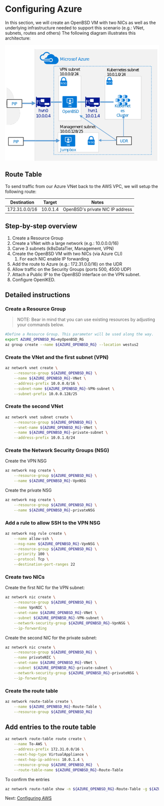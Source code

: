
# Configuring Azure


In this section, we will create an OpenBSD VM with two NICs as well as the underlying infrastructure needed to support this scenario (e.g.: VNet, subnets, routes and others) The following diagram illustrates this architecture:

![Azure topology](images/topology-azure.png)


## Route Table

To send traffic from our Azure VNet back to the AWS VPC, we will setup the following route:

|Destination | Target | Notes   
|---|---|---
|172.31.0.0/16 | 10.0.1.4 | OpenBSD's private NIC IP address

## Step-by-step overview

1. Create a Resource Group
1. Create a VNet with a large network (e.g.: 10.0.0.0/16)
1. Carve 3 subnets (k8sDataTier, Management, VPN)
1. Create the OpenBSD VM with two NICs (via Azure CLI)
    1. For each NIC enable IP forwarding
1. Add the route to Azure (e.g.: 172.31.0.0/16) on the UDR
1. Allow traffic on the Security Groups (ports 500, 4500 UDP)
1. Attach a Public IP to the OpenBSD interface on the VPN subnet.
1. Configure OpenIKED.

## Detailed instructions

### Create a Resource Group

> NOTE: Bear in mind that you can use existing resources by adjusting your commands below. 


```bash
#Define a Resource Group. This parameter will be used along the way.
export AZURE_OPENBSD_RG=myOpenBSD_RG
az group create --name ${AZURE_OPENBSD_RG} --location westus2
```

### Create the VNet and the first subnet (VPN)

```bash 
az network vnet create \
    --resource-group ${AZURE_OPENBSD_RG} \
    --name ${AZURE_OPENBSD_RG}-VNet \
    --address-prefix 10.0.0.0/16 \
    --subnet-name ${AZURE_OPENBSD_RG}-VPN-subnet \
    --subnet-prefix 10.0.0.128/25
```

### Create the second VNet
```bash 
az network vnet subnet create \
    --resource-group ${AZURE_OPENBSD_RG} \
    --vnet-name ${AZURE_OPENBSD_RG}-VNet \
    --name ${AZURE_OPENBSD_RG}-private-subnet \
    --address-prefix 10.0.1.0/24
```

### Create the Network Security Groups (NSG)

Create the VPN NSG 
```bash 
az network nsg create \
    --resource-group ${AZURE_OPENBSD_RG} \
    --name ${AZURE_OPENBSD_RG}-VpnNSG
```

Create the private NSG
```bash
az network nsg create \
    --resource-group ${AZURE_OPENBSD_RG} \
    --name ${AZURE_OPENBSD_RG}-privateNSG
```

### Add a rule to allow SSH to the VPN NSG

```bash
az network nsg rule create \
    --name allow-ssh \
    --nsg-name ${AZURE_OPENBSD_RG}-VpnNSG \
    --resource-group ${AZURE_OPENBSD_RG} \
    --priority 100 \
    --protocol Tcp \
    --destination-port-ranges 22
```

### Create two NICs

Create the first NIC for the VPN subnet:

```bash
az network nic create \
    --resource-group ${AZURE_OPENBSD_RG} \
    --name VpnNIC \
    --vnet-name ${AZURE_OPENBSD_RG}-VNet \
    --subnet ${AZURE_OPENBSD_RG}-VPN-subnet \
    --network-security-group ${AZURE_OPENBSD_RG}-VpnNSG \
    --ip-forwarding
```

Create the second NIC for the private subnet:

```bash
az network nic create \
    --resource-group ${AZURE_OPENBSD_RG} \
    --name privateNIC \
    --vnet-name ${AZURE_OPENBSD_RG}-VNet \
    --subnet ${AZURE_OPENBSD_RG}-private-subnet \
    --network-security-group ${AZURE_OPENBSD_RG}-privateNSG \
    --ip-forwarding
```

### Create the route table

```bash
az network route-table create \
    --name ${AZURE_OPENBSD_RG}-Route-Table \
    --resource-group ${AZURE_OPENBSD_RG} 
```

## Add entries to the route table

```bash
az network route-table route create \
    --name To-AWS \
    --address-prefix 172.31.0.0/16 \
    --next-hop-type VirtualAppliance \
    --next-hop-ip-address 10.0.1.4 \
    --resource-group ${AZURE_OPENBSD_RG}  \
    --route-table-name ${AZURE_OPENBSD_RG}-Route-Table
```

To confirm the entries

```bash 
az network route-table show -n ${AZURE_OPENBSD_RG}-Route-Table -g ${AZURE_OPENBSD_RG}
```

Next: [Configuring AWS](03-configuring-aws.md)
